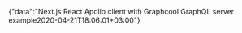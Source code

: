 {"data":"Next.js React Apollo client with Graphcool GraphQL server example2020-04-21T18:06:01+03:00"}
